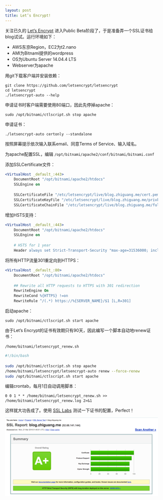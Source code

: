 ```yaml
---
layout: post
title: Let’s Encrypt!
---
```


关注已久的 [Let’s Encrypt](https://letsencrypt.org/) 进入Public Beta阶段了，于是准备弄一个SSL证书给blog试试。运行环境如下：

- AWS东京Region，EC2为t2.nano
- AMI为Bitnami提供的wordpress
- OS为Ubuntu Server 14.04.4 LTS
- Webserver为apache

用git下载客户端并安装依赖：

    git clone https://github.com/letsencrypt/letsencrypt
    cd letsencrypt
    ./letsencrypt-auto --help

申请证书时客户端需要使用80端口，因此先停掉apache：

    sudo /opt/bitnami/ctlscript.sh stop apache

申请证书：

    ./letsencrypt-auto certonly --standalone

按照屏幕提示依次输入联系email、同意Terms of Service、输入域名。

为apache配置SSL，编辑 `/opt/bitnami/apache2/conf/bitnami/bitnami.conf`

添加SSLCertificate文件：

```apache
<VirtualHost _default_:443>
    DocumentRoot "/opt/bitnami/apache2/htdocs"
    SSLEngine on
     
    SSLCertificateFile "/etc/letsencrypt/live/blog.zhiguang.me/cert.pem"
    SSLCertificateKeyFile "/etc/letsencrypt/live/blog.zhiguang.me/privkey.pem"
    SSLCertificateChainFile "/etc/letsencrypt/live/blog.zhiguang.me/fullchain.pem"
```

增加HSTS支持：

```apache
<VirtualHost _default_:443>
    DocumentRoot "/opt/bitnami/apache2/htdocs"
    SSLEngine on

    # HSTS for 1 year
    Header always set Strict-Transport-Security "max-age=31536000; includeSubDomains"
```

将所有HTTP流量301重定向到HTTPS：

```apache
<VirtualHost _default_:80>
    DocumentRoot "/opt/bitnami/apache2/htdocs"

    ## Rewrite all HTTP requests to HTTPS with 301 redirection
    RewriteEngine On
    RewriteCond %{HTTPS} !=on
    RewriteRule ^/(.*) https://%{SERVER_NAME}/$1 [L,R=301]
```

启动apache：

    sudo /opt/bitnami/ctlscript.sh start apache

由于Let’s Encrypt的证书有效期只有90天，因此编写一个脚本自动地renew证书：

`/home/bitnami/letsencrypt_renew.sh`

```bash
#!/bin/bash

sudo /opt/bitnami/ctlscript.sh stop apache
/home/bitnami/letsencrypt/letsencrypt-auto renew --force-renew
sudo /opt/bitnami/ctlscript.sh start apache
```

编辑crontab，每月1日自动调用脚本：

    0 0 1 * * /home/bitnami/letsencrypt_renew.sh >> /home/bitnami/letsencrypt_renew.log 2>&1

这样就大功告成了。使用 [SSL Labs](https://www.ssllabs.com/index.html) 测试一下证书的配置，Perfect！

![ssl-labs](/public/img/lets-encrypt_ssl-labs.png)